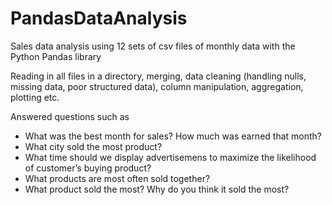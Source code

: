 # PandasDataAnalysis
Sales data analysis using 12 sets of csv files of monthly data with the Python Pandas library

Reading in all files in a directory, merging, data cleaning (handling nulls, missing data, poor structured data),
column manipulation, aggregation, plotting etc.

Answered questions such as
- What was the best month for sales? How much was earned that month?
- What city sold the most product?
- What time should we display advertisemens to maximize the likelihood of customer’s buying product?
- What products are most often sold together?
- What product sold the most? Why do you think it sold the most?

